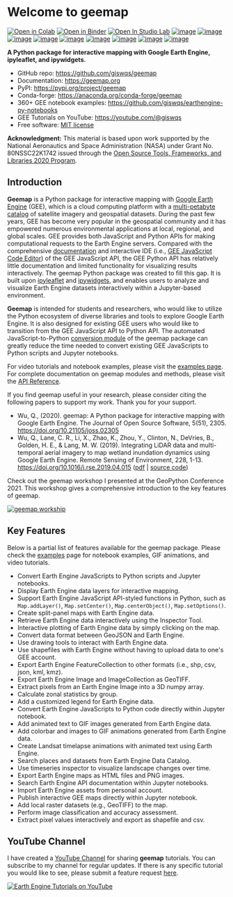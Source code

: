 # Welcome to geemap

[![Open in Colab](https://colab.research.google.com/assets/colab-badge.svg)](https://gishub.org/geemap-colab)
[![Open in Binder](https://mybinder.org/badge_logo.svg)](https://gishub.org/geemap-binder)
[![Open In Studio Lab](https://studiolab.sagemaker.aws/studiolab.svg)](https://studiolab.sagemaker.aws/import/github/giswqs/geemap/blob/master/examples/notebooks/00_geemap_key_features.ipynb)
[![image](https://img.shields.io/pypi/v/geemap.svg)](https://pypi.python.org/pypi/geemap)
[![image](https://img.shields.io/conda/vn/conda-forge/geemap.svg)](https://anaconda.org/conda-forge/geemap)
[![image](https://pepy.tech/badge/geemap)](https://pepy.tech/project/geemap)
[![image](https://github.com/giswqs/geemap/workflows/docs/badge.svg)](https://geemap.org)
[![image](https://github.com/giswqs/geemap/workflows/build/badge.svg)](https://github.com/giswqs/geemap/actions?query=workflow%3Abuild)
[![image](https://img.shields.io/badge/YouTube-Channel-red)](https://youtube.com/@giswqs)
[![image](https://img.shields.io/twitter/follow/giswqs?style=social)](https://twitter.com/giswqs)
[![image](https://img.shields.io/badge/License-MIT-yellow.svg)](https://opensource.org/licenses/MIT)
[![image](https://joss.theoj.org/papers/10.21105/joss.02305/status.svg)](https://joss.theoj.org/papers/10.21105/joss.02305)

**A Python package for interactive mapping with Google Earth Engine, ipyleaflet, and ipywidgets.**

-   GitHub repo: <https://github.com/giswqs/geemap>
-   Documentation: <https://geemap.org>
-   PyPI: <https://pypi.org/project/geemap>
-   Conda-forge: <https://anaconda.org/conda-forge/geemap>
-   360+ GEE notebook examples: <https://github.com/giswqs/earthengine-py-notebooks>
-   GEE Tutorials on YouTube: <https://youtube.com/@giswqs>
-   Free software: [MIT license](https://opensource.org/licenses/MIT)

**Acknowledgment:** This material is based upon work supported by the National Aeronautics and Space Administration (NASA) under Grant No. 80NSSC22K1742 issued through the [Open Source Tools, Frameworks, and Libraries 2020 Program](https://bit.ly/3RVBRcQ).

## Introduction

**Geemap** is a Python package for interactive mapping with [Google Earth Engine](https://earthengine.google.com/) (GEE), which is a cloud computing platform with a [multi-petabyte catalog](https://developers.google.com/earth-engine/datasets/) of satellite imagery and geospatial datasets. During the past few years, GEE has become very popular in the geospatial community and it has empowered numerous environmental applications at local, regional, and global scales. GEE provides both JavaScript and Python APIs for making computational requests to the Earth Engine servers. Compared with the comprehensive [documentation](https://developers.google.com/earth-engine) and interactive IDE (i.e., [GEE JavaScript Code Editor](https://code.earthengine.google.com/)) of the GEE JavaScript API, the GEE Python API has relatively little documentation and limited functionality for visualizing results interactively. The geemap Python package was created to fill this gap. It is built upon [ipyleaflet](https://github.com/jupyter-widgets/ipyleaflet) and [ipywidgets](https://github.com/jupyter-widgets/ipywidgets), and enables users to analyze and visualize Earth Engine datasets interactively within a Jupyter-based environment.

**Geemap** is intended for students and researchers, who would like to utilize the Python ecosystem of diverse libraries and tools to explore Google Earth Engine. It is also designed for existing GEE users who would like to transition from the GEE JavaScript API to Python API. The automated JavaScript-to-Python [conversion module](https://github.com/giswqs/geemap/blob/master/geemap/conversion.py) of the geemap package can greatly reduce the time needed to convert existing GEE JavaScripts to Python scripts and Jupyter notebooks.

For video tutorials and notebook examples, please visit the [examples page](https://github.com/giswqs/geemap/tree/master/examples). For complete documentation on geemap modules and methods, please visit the [API Reference](https://geemap.org/geemap/).

If you find geemap useful in your research, please consider citing the following papers to support my work. Thank you for your support.

-   Wu, Q., (2020). geemap: A Python package for interactive mapping with Google Earth Engine. The Journal of Open Source Software, 5(51), 2305. <https://doi.org/10.21105/joss.02305>
-   Wu, Q., Lane, C. R., Li, X., Zhao, K., Zhou, Y., Clinton, N., DeVries, B., Golden, H. E., & Lang, M. W. (2019). Integrating LiDAR data and multi-temporal aerial imagery to map wetland inundation dynamics using Google Earth Engine. Remote Sensing of Environment, 228, 1-13. <https://doi.org/10.1016/j.rse.2019.04.015> ([pdf](https://gishub.org/2019_rse) | [source code](https://doi.org/10.6084/m9.figshare.8864921))

Check out the geemap workshop I presented at the GeoPython Conference 2021. This workshop gives a comprehensive introduction to the key features of geemap.

[![geemap workship](https://img.youtube.com/vi/wGjpjh9IQ5I/0.jpg)](https://www.youtube.com/watch?v=wGjpjh9IQ5I)

## Key Features

Below is a partial list of features available for the geemap package. Please check the [examples](https://github.com/giswqs/geemap/tree/master/examples) page for notebook examples, GIF animations, and video tutorials.

-   Convert Earth Engine JavaScripts to Python scripts and Jupyter notebooks.
-   Display Earth Engine data layers for interactive mapping.
-   Support Earth Engine JavaScript API-styled functions in Python, such as `Map.addLayer()`, `Map.setCenter()`, `Map.centerObject()`, `Map.setOptions()`.
-   Create split-panel maps with Earth Engine data.
-   Retrieve Earth Engine data interactively using the Inspector Tool.
-   Interactive plotting of Earth Engine data by simply clicking on the map.
-   Convert data format between GeoJSON and Earth Engine.
-   Use drawing tools to interact with Earth Engine data.
-   Use shapefiles with Earth Engine without having to upload data to one's GEE account.
-   Export Earth Engine FeatureCollection to other formats (i.e., shp, csv, json, kml, kmz).
-   Export Earth Engine Image and ImageCollection as GeoTIFF.
-   Extract pixels from an Earth Engine Image into a 3D numpy array.
-   Calculate zonal statistics by group.
-   Add a customized legend for Earth Engine data.
-   Convert Earth Engine JavaScripts to Python code directly within Jupyter notebook.
-   Add animated text to GIF images generated from Earth Engine data.
-   Add colorbar and images to GIF animations generated from Earth Engine data.
-   Create Landsat timelapse animations with animated text using Earth Engine.
-   Search places and datasets from Earth Engine Data Catalog.
-   Use timeseries inspector to visualize landscape changes over time.
-   Export Earth Engine maps as HTML files and PNG images.
-   Search Earth Engine API documentation within Jupyter notebooks.
-   Import Earth Engine assets from personal account.
-   Publish interactive GEE maps directly within Jupyter notebook.
-   Add local raster datasets (e.g., GeoTIFF) to the map.
-   Perform image classification and accuracy assessment.
-   Extract pixel values interactively and export as shapefile and csv.

## YouTube Channel

I have created a [YouTube Channel](https://youtube.com/@giswqs) for sharing **geemap** tutorials. You can subscribe to my channel for regular updates. If there is any specific tutorial you would like to see, please submit a feature request [here](https://github.com/giswqs/geemap/issues).

[![Earth Engine Tutorials on YouTube](https://wetlands.io/file/images/youtube.png)](https://youtube.com/@giswqs)
